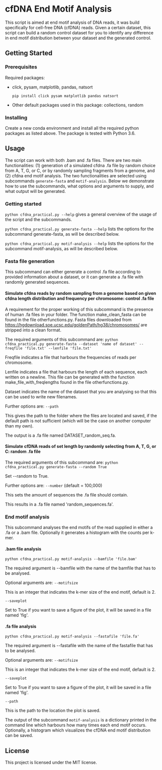 # cfDNA End Motif Analysis
This script is aimed at end motif analysis of DNA reads, it was build specifically for cell-free DNA (cfDNA) reads. Given a certain dataset, this script can build a random control dataset for you to identify any difference in end motif distribution between your dataset and the generated control. 

## Getting Started


### Prerequisites
Required packages:
- click, pysam, matplotlib, pandas, natsort

  `pip install click pysam matplotlib pandas natsort`

- Other default packages used in this package: collections, random

### Installing
Create a new conda environment and install all the required python packages as listed above. The package is tested with Python 3.6.

## Usage
The script can work with both .bam and .fa files. There are two main functionalities: (1) generation of a simulated cfdna .fa file by random choice from A, T, G, or C, or by randomly sampling fragments from a genome, and (2) cfdna end motif analysis. The two functionalities are selected using subcommands `generate-fasta` and `motif-analysis`. Below we demonstrate how to use the subcommands, what options and arguments to supply, and what output will be generated. 

### Getting started

`python cfdna_practical.py --help` gives a general overview of the usage of the script and the subcommands.

`python cfdna_practical.py generate-fasta --help` lists the options for the subcommand generate-fasta, as will be described below.

`python cfdna_practical.py motif-analysis --help` lists the options for the subcommand motif-analysis, as will be described below.

### Fasta file generation
This subcommand can either generate a control .fa file according to provided information about a dataset, or it can generate a .fa file with randomly generated sequences. 

#### Simulate cfdna reads by random sampling from a genome based on given cfdna length distribution and frequency per chromosome: control .fa file
A requirement for the proper working of this subcommand is the presence of human .fa files in your folder. The function make_clean_fasta can be found in the file otherfunctions.py. Fasta files downloaded from https://hgdownload.soe.ucsc.edu/goldenPath/hg38/chromosomes/  are stripped into a clean format. 

The required arguments of this subcommand are:
`python cfdna_practical.py generate-fasta --dataset 'name of dataset' --freqfile 'file.txt' --lenfile 'file.txt'`

Freqfile indicates a file that harbours the frequencies of reads per chromosome. 

Lenfile indicates a file that harbours the length of each sequence, each written on a newline. This file can be generated with the function make_file_with_freqlengths found in the file otherfunctions.py. 

Dataset indicates the name of the dataset that you are analysing so that this can be used to write new filenames.

Further options are:
`--path` 

This gives the path to the folder where the files are located and saved, if the default path is not sufficient (which will be the case on another computer than my own).

The output is a .fa file named DATASET_random_seq.fa.

#### Simulate cfDNA reads of set length by randomly selecting from A, T, G, or C: random .fa file
The required arguments of this subcommand are:
`python cfdna_practical.py generate-fasta --random True`

Set --random to True. 

Further options are:
`--number` (default = 100,000)

This sets the amount of sequences the .fa file should contain.

This results in a .fa file named 'random_sequences.fa'. 

### End motif analysis
This subcommand analyses the end motifs of the read supplied in either a .fa or a .bam file. Optionally it generates a histogram with the counts per k-mer. 

#### .bam file analysis
`python cfdna_practical.py motif-analysis --bamfile 'file.bam'`

The required argument is --bamfile with the name of the bamfile that has to be analysed.

Optional arguments are:
`--motifsize` 

This is an integer that indicates the k-mer size of the end motif, default is 2.

`--saveplot`

Set to True if you want to save a figure of the plot, it will be saved in a file named 'fig'. 

#### .fa file analysis
`python cfdna_practical.py motif-analysis --fastafile 'file.fa'`

The required argument is --fastafile with the name of the fastafile that has to be analysed. 

Optional arguments are:
`--motifsize` 

This is an integer that indicates the k-mer size of the end motif, default is 2.

`--saveplot`

Set to True if you want to save a figure of the plot, it will be saved in a file named 'fig'. 

`--path`

This is the path to the location the plot is saved. 

The output of the subcommand `motif-analysis` is a dictionary printed in the command line which harbours how many times each end motif occurs. Optionally, a histogram which visualizes the cfDNA end motif distribution can be saved. 

## License
This project is licensed under the MIT license. 
